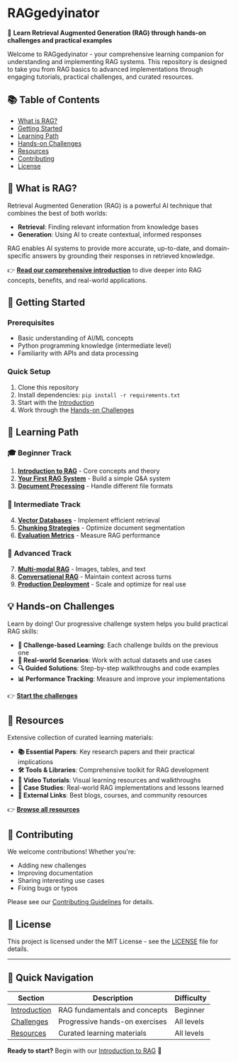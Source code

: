 # RAGgedyinator

🎯 **Learn Retrieval Augmented Generation (RAG) through hands-on challenges and practical examples**

Welcome to RAGgedyinator - your comprehensive learning companion for understanding and implementing RAG systems. This repository is designed to take you from RAG basics to advanced implementations through engaging tutorials, practical challenges, and curated resources.

## 📚 Table of Contents

- [What is RAG?](#what-is-rag)
- [Getting Started](#getting-started)
- [Learning Path](#learning-path)
- [Hands-on Challenges](#hands-on-challenges)
- [Resources](#resources)
- [Contributing](#contributing)
- [License](#license)

## 🤔 What is RAG?

Retrieval Augmented Generation (RAG) is a powerful AI technique that combines the best of both worlds:
- **Retrieval**: Finding relevant information from knowledge bases
- **Generation**: Using AI to create contextual, informed responses

RAG enables AI systems to provide more accurate, up-to-date, and domain-specific answers by grounding their responses in retrieved knowledge.

👉 **[Read our comprehensive introduction](docs/introduction.md)** to dive deeper into RAG concepts, benefits, and real-world applications.

## 🚀 Getting Started

### Prerequisites
- Basic understanding of AI/ML concepts
- Python programming knowledge (intermediate level)
- Familiarity with APIs and data processing

### Quick Setup
1. Clone this repository
2. Install dependencies: `pip install -r requirements.txt`
3. Start with the [Introduction](docs/introduction.md)
4. Work through the [Hands-on Challenges](docs/challenges.md)

## 📖 Learning Path

### 🎓 Beginner Track
1. **[Introduction to RAG](docs/introduction.md)** - Core concepts and theory
2. **[Your First RAG System](docs/challenges.md#challenge-1)** - Build a simple Q&A system
3. **[Document Processing](docs/challenges.md#challenge-2)** - Handle different file formats

### 🔧 Intermediate Track
4. **[Vector Databases](docs/challenges.md#challenge-3)** - Implement efficient retrieval
5. **[Chunking Strategies](docs/challenges.md#challenge-4)** - Optimize document segmentation
6. **[Evaluation Metrics](docs/challenges.md#challenge-5)** - Measure RAG performance

### 🚀 Advanced Track
7. **[Multi-modal RAG](docs/challenges.md#challenge-6)** - Images, tables, and text
8. **[Conversational RAG](docs/challenges.md#challenge-7)** - Maintain context across turns
9. **[Production Deployment](docs/challenges.md#challenge-8)** - Scale and optimize for real use

## 💡 Hands-on Challenges

Learn by doing! Our progressive challenge system helps you build practical RAG skills:

- **🎯 Challenge-based Learning**: Each challenge builds on the previous one
- **📝 Real-world Scenarios**: Work with actual datasets and use cases
- **🔍 Guided Solutions**: Step-by-step walkthroughs and code examples
- **📊 Performance Tracking**: Measure and improve your implementations

👉 **[Start the challenges](docs/challenges.md)**

## 📖 Resources

Extensive collection of curated learning materials:

- **📚 Essential Papers**: Key research papers and their practical implications
- **🛠️ Tools & Libraries**: Comprehensive toolkit for RAG development
- **🎥 Video Tutorials**: Visual learning resources and walkthroughs
- **💼 Case Studies**: Real-world RAG implementations and lessons learned
- **🔗 External Links**: Best blogs, courses, and community resources

👉 **[Browse all resources](docs/resources.md)**

## 🤝 Contributing

We welcome contributions! Whether you're:
- Adding new challenges
- Improving documentation
- Sharing interesting use cases
- Fixing bugs or typos

Please see our [Contributing Guidelines](CONTRIBUTING.md) for details.

## 📄 License

This project is licensed under the MIT License - see the [LICENSE](LICENSE) file for details.

---

## 🎯 Quick Navigation

| Section | Description | Difficulty |
|---------|-------------|------------|
| [Introduction](docs/introduction.md) | RAG fundamentals and concepts | Beginner |
| [Challenges](docs/challenges.md) | Progressive hands-on exercises | All levels |
| [Resources](docs/resources.md) | Curated learning materials | All levels |

**Ready to start?** Begin with our [Introduction to RAG](docs/introduction.md) 🚀
